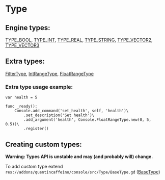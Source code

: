 
# Type


## Engine types:

[TYPE_BOOL](generated/BoolType.md), [TYPE_INT](generated/IntType.md), [TYPE_REAL](generated/FloaTypet.md), [TYPE_STRING](generated/StringType.md), [TYPE_VECTOR2](generated/Vector2Type.md), [TYPE_VECTOR3](generated/Vector3Type.md)


## Extra types:

[FilterType](generated/FilterType.md), [IntRangeType](generated/IntRangeType.md), [FloatRangeType](generated/FloatRangeType.md)

### Extra type usage example:

```gdscript
var health = 5

func _ready():
	Console.add_command('set_health', self, 'health')\
		.set_description('Set health')\
		.add_argument('health', Console.FloatRangeType.new(0, 5, 0.5))\
		.register()
```


## Creating custom types:

__Warning: Types API is unstable and may (and probably will) change.__

To add custom type extend `res://addons/quentincaffeino/console/src/Type/BaseType.gd` ([BaseType](generated/BaseType.md))
